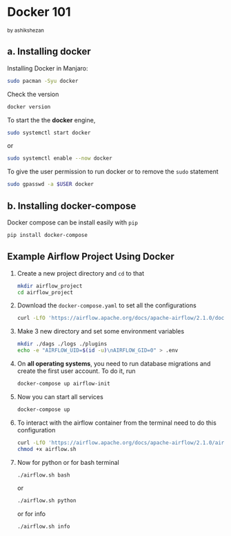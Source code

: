# Docker 101  

<small>by ashikshezan</small>

## a. Installing docker

Installing Docker in Manjaro:

```bash
sudo pacman -Syu docker
```

Check the version 

```bash
docker version
```

To start the the **docker** engine,

```bash
sudo systemctl start docker
```

or

```bash
sudo systemctl enable --now docker
```

To give the user permission to run docker or to remove the `sudo` statement

```bash
sudo gpasswd -a $USER docker
```

## b. Installing docker-compose

Docker compose can be install easily with `pip` 

```bash
pip install docker-compose
```



## Example Airflow Project Using Docker

1. Create a new project directory and `cd` to that

   ```bash
   mkdir airflow_project
   cd airflow_project
   ```

2. Download the `docker-compose.yaml` to set all the configurations

   ```bash
   curl -LfO 'https://airflow.apache.org/docs/apache-airflow/2.1.0/docker-compose.yaml'
   ```

3. Make 3 new directory and set some environment variables

   ```bash
   mkdir ./dags ./logs ./plugins
   echo -e "AIRFLOW_UID=$(id -u)\nAIRFLOW_GID=0" > .env
   ```

4. On **all operating systems**, you need to run database migrations and create the first user account. To do it, run

   ```bash
   docker-compose up airflow-init
   ```

5. Now you can start all services

   ```bash
   docker-compose up
   ```

6. To interact with the airflow container from the terminal need to do this configuration

   ```bash
   curl -LfO 'https://airflow.apache.org/docs/apache-airflow/2.1.0/airflow.sh'
   chmod +x airflow.sh
   
   ```

7. Now for python or for bash terminal 

   ```bash
   ./airflow.sh bash
   ```

   or

   ```bash
   ./airflow.sh python
   ```

   or for info

   ```bash
   ./airflow.sh info
   ```

   


